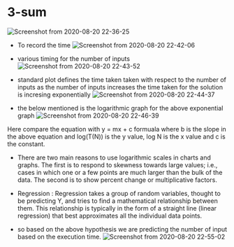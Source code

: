# 3-sum 

![Screenshot from 2020-08-20 22-36-25](https://user-images.githubusercontent.com/55681132/90802925-9a511b80-e335-11ea-91ca-51c923db4f64.png)

- To record the time
![Screenshot from 2020-08-20 22-42-06](https://user-images.githubusercontent.com/55681132/90803529-82c66280-e336-11ea-8d3f-ba76946ecac2.png)

- various timing for the number of inputs
![Screenshot from 2020-08-20 22-43-52](https://user-images.githubusercontent.com/55681132/90803602-a25d8b00-e336-11ea-8e19-5fe6c69ee4c0.png)


- standard plot defines the time taken taken with respect to the number of inputs as the number of inputs increases the time taken for the solution is incresing exponentially
![Screenshot from 2020-08-20 22-44-37](https://user-images.githubusercontent.com/55681132/90803674-bdc89600-e336-11ea-90af-e3fecb794287.png)

- the below mentioned is the logarithmic graph for the above exponential graph
![Screenshot from 2020-08-20 22-46-39](https://user-images.githubusercontent.com/55681132/90803873-0718e580-e337-11ea-82b1-c084aa46972c.png)

Here compare the equation with y = mx + c formuala
where b is the slope in the above equation and log(T(N)) is the y value, log N is the x value  and c is the constant.

- There are two main reasons to use logarithmic scales in charts and graphs. The first is to respond to skewness towards large values; i.e., cases in which one or a few points are much larger than the bulk of the data. The second is to show percent change or multiplicative factors.

- Regression : Regression takes a group of random variables, thought to be predicting Y, and tries to find a mathematical relationship between them. This relationship is typically in the form of a straight line (linear regression) that best approximates all the individual data points.

- so based on the above hypothesis we are predicting the number of input based on the execution time.
![Screenshot from 2020-08-20 22-55-02](https://user-images.githubusercontent.com/55681132/90804691-3419c800-e338-11ea-930a-149bab5b91c3.png)

